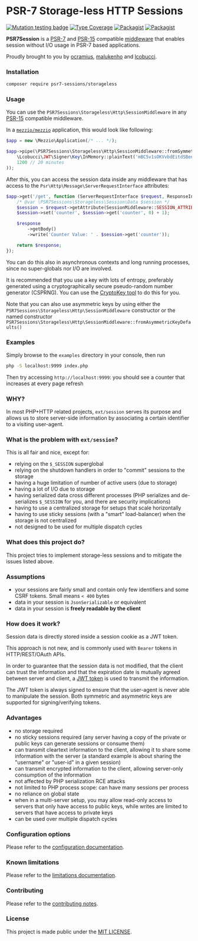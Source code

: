 # PSR-7 Storage-less HTTP Sessions

[![Mutation testing badge](https://img.shields.io/endpoint?style=flat&url=https%3A%2F%2Fbadge-api.stryker-mutator.io%2Fgithub.com%2Fpsr7-sessions%2Fstorageless%2F8.5.x)](https://dashboard.stryker-mutator.io/reports/github.com/psr7-sessions/storageless/8.5.x)
[![Type Coverage](https://shepherd.dev/github/psr7-sessions/storageless/coverage.svg)](https://shepherd.dev/github/psr7-sessions/storageless)
[![Packagist](https://img.shields.io/packagist/v/psr7-sessions/storageless.svg)](https://packagist.org/packages/psr7-sessions/storageless)
[![Packagist](https://img.shields.io/packagist/vpre/psr7-sessions/storageless.svg)](https://packagist.org/packages/psr7-sessions/storageless)

**PSR7Session** is a [PSR-7](http://www.php-fig.org/psr/psr-7/) and 
[PSR-15](https://github.com/php-fig/fig-standards/blob/master/accepted/PSR-15-request-handlers.md)
compatible [middleware](https://mwop.net/blog/2015-01-08-on-http-middleware-and-psr-7.html) that enables
session without I/O usage in PSR-7 based applications.

Proudly brought to you by [ocramius](https://github.com/Ocramius), [malukenho](https://github.com/malukenho) and [lcobucci](https://github.com/lcobucci).

### Installation

```sh
composer require psr7-sessions/storageless
```

### Usage

You can use the `PSR7Sessions\Storageless\Http\SessionMiddleware` in any 
[PSR-15](https://github.com/php-fig/fig-standards/blob/master/accepted/PSR-15-request-handlers.md)
compatible middleware.

In a [`mezzio/mezzio`](https://github.com/mezzio/mezzio)
application, this would look like following:

```php
$app = new \Mezzio\Application(/* ... */);

$app->pipe(\PSR7Sessions\Storageless\Http\SessionMiddleware::fromSymmetricKeyDefaults(
    \Lcobucci\JWT\Signer\Key\InMemory::plainText('mBC5v1sOKVvbdEitdSBenu59nfNfhwkedkJVNabosTw='), // replace this with a key of your own (see docs below)
    1200 // 20 minutes
));
```

After this, you can access the session data inside any middleware that
has access to the `Psr\Http\Message\ServerRequestInterface` attributes:

```php
$app->get('/get', function (ServerRequestInterface $request, ResponseInterface $response) : ResponseInterface {
    /* @var \PSR7Sessions\Storageless\Session\Data $session */
    $session = $request->getAttribute(SessionMiddleware::SESSION_ATTRIBUTE);
    $session->set('counter', $session->get('counter', 0) + 1);

    $response
        ->getBody()
        ->write('Counter Value: ' . $session->get('counter'));

    return $response;
});
```

You can do this also in asynchronous contexts and long running processes,
since no super-globals nor I/O are involved.

It is recommended that you use a key with lots of entropy, preferably
generated using a cryptographically secure pseudo-random number generator
(CSPRNG). You can use the [CryptoKey tool](https://github.com/AndrewCarterUK/CryptoKey)
to do this for you.

Note that you can also use asymmetric keys by using either the
`PSR7Sessions\Storageless\Http\SessionMiddleware` constructor or the named
constructor `PSR7Sessions\Storageless\Http\SessionMiddleware::fromAsymmetricKeyDefaults()`

### Examples

Simply browse to the `examples` directory in your console, then run

```sh
php -S localhost:9999 index.php
```

Then try accessing `http://localhost:9999`: you should see a counter
that increases at every page refresh

### WHY?

In most PHP+HTTP related projects, `ext/session` serves its purpose and
allows us to store server-side information by associating a certain
identifier to a visiting user-agent.

### What is the problem with `ext/session`?

This is all fair and nice, except for:

 * relying on the `$_SESSION` superglobal
 * relying on the shutdown handlers in order to "commit" sessions to the 
   storage
 * having a huge limitation of number of active users (due to storage)
 * having a lot of I/O due to storage
 * having serialized data cross different processes (PHP serializes and
   de-serializes `$_SESSION` for you, and there are security implications)
 * having to use a centralized storage for setups that scale horizontally
 * having to use sticky sessions (with a "smart" load-balancer) when the
   storage is not centralized
 * not designed to be used for multiple dispatch cycles

### What does this project do?

This project tries to implement storage-less sessions and to mitigate the
issues listed above.

### Assumptions

 * your sessions are fairly small and contain only few identifiers and
   some CSRF tokens. Small means `< 400` bytes
 * data in your session is `JsonSerializable` or equivalent
 * data in your session is **freely readable by the client**

### How does it work?

Session data is directly stored inside a session cookie as a JWT token.

This approach is not new, and is commonly used with `Bearer` tokens in
HTTP/REST/OAuth APIs.

In order to guarantee that the session data is not modified, that the
client can trust the information and that the expiration date is
mutually agreed between server and client, a [JWT token](https://tools.ietf.org/html/rfc7519)
is used to transmit the information.

The JWT token is always signed to ensure that the user-agent is never
able to manipulate the session.
Both symmetric and asymmetric keys are supported for signing/verifying
tokens.

### Advantages

 * no storage required
 * no sticky sessions required (any server having a copy of the private or 
   public keys can generate sessions or consume them)
 * can transmit cleartext information to the client, allowing it to share
   some information with the server (a standard example is about sharing the
   "username" or "user-id" in a given session)
 * can transmit encrypted information to the client, allowing server-only
   consumption of the information
 * not affected by PHP serialization RCE attacks
 * not limited to PHP process scope: can have many sessions per process
 * no reliance on global state
 * when in a multi-server setup, you may allow read-only access to servers
   that only have access to public keys, while writes are limited to
   servers that have access to private keys
 * can be used over multiple dispatch cycles

### Configuration options

Please refer to the [configuration documentation](docs/configuration.md).

### Known limitations

Please refer to the [limitations documentation](docs/limitations.md).

### Contributing

Please refer to the [contributing notes](CONTRIBUTING.md).

### License

This project is made public under the [MIT LICENSE](LICENSE).
